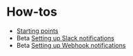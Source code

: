 # How-tos

* [Starting points](starting_points.md)
* <span class="badge badge-beta">Beta</span> [Setting up Slack notifications](slack.md)
* <span class="badge badge-beta">Beta</span> [Setting up Webhook notifications](webhook.md)
